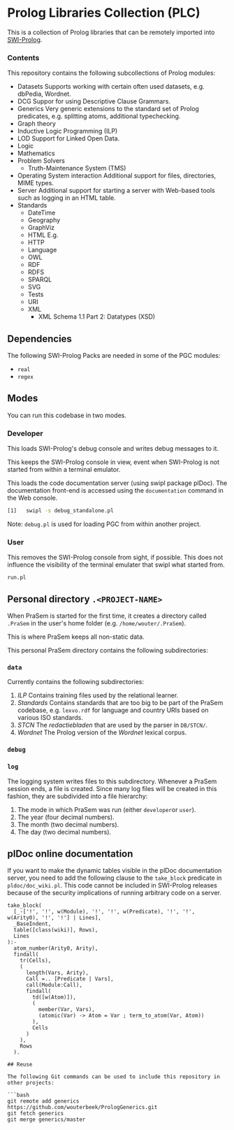 # Prolog Libraries Collection (PLC)

This is a collection of Prolog libraries that can be remotely imported
into [SWI-Prolog](www.swi-prolog.org).

### Contents

This repository contains the following subcollections of Prolog modules:
  * Datasets
    Supports working with certain often used datasets, e.g. dbPedia, Wordnet.
  * DCG
    Suppor for using Descriptive Clause Grammars.
  * Generics
    Very generic extensions to the standard set of Prolog predicates,
    e.g. splitting atoms, additional typechecking.
  * Graph theory
  * Inductive Logic Programming (ILP)
  * LOD
    Support for Linked Open Data.
  * Logic
  * Mathematics
  * Problem Solvers
    * Truth-Maintenance System (TMS)
  * Operating System interaction
    Additional support for files, directories, MIME types.
  * Server
    Additional support for starting a server with Web-based tools
    such as logging in an HTML table.
  * Standards
    * DateTime
    * Geography
    * GraphViz
    * HTML
      E.g.
    * HTTP
    * Language
    * OWL
    * RDF
    * RDFS
    * SPARQL
    * SVG
    * Tests
    * URI
    * XML
      * XML Schema 1.1 Part 2: Datatypes (XSD)

## Dependencies

The following SWI-Prolog Packs are needed in some of the PGC modules:
  * `real`
  * `regex`

## Modes

You can run this codebase in two modes.

### Developer

This loads SWI-Prolog's debug console and writes debug messages to it.

This keeps the SWI-Prolog console in view, event when SWI-Prolog is not
started from within a terminal emulator.

This loads the code documentation server (using swipl package plDoc).
The documentation front-end is accessed using the `documentation` command
in the Web console.

```bash
[1]   swipl -s debug_standalone.pl
```

Note: `debug.pl` is used for loading PGC from within another project.

### User

This removes the SWI-Prolog console from sight, if possible. This does not
influence the visibility of the terminal emulater that swipl what started
from.

`run.pl`

## Personal directory `.<PROJECT-NAME>`

When PraSem is started for the first time, it creates a directory called
`.PraSem` in the user's home folder (e.g. `/home/wouter/.PraSem`).

This is where PraSem keeps all non-static data.

This personal PraSem directory contains the following subdirectories:

### `data`

Currently contains the following subdirectories:

1. *ILP* Contains training files used by the relational learner.
2. *Standards* Contains standards that are too big to be part of the PraSem
   codebase, e.g. `lexvo.rdf` for language and country URIs based on
   various ISO standards.
3. *STCN* The _redactiebladen_ that are used by the parser in
   `DB/STCN/`.
4. *Wordnet* The Prolog version of the _Wordnet_ lexical corpus.

### `debug`

### `log`

The logging system writes files to this subdirectory. Whenever a
PraSem session ends, a file is created. Since many log files will be created in this fashion, they are subdivided into a file hierarchy:
    
1. The mode in which PraSem was run (either `developer`or `user`).
2. The year (four decimal numbers).
3. The month (two decimal numbers).
4. The day (two decimal numbers).

## plDoc online documentation

If you want to make the dynamic tables visible in the plDoc documentation
server, you need to add the following clause to the `take_block` predicate
in `pldoc/doc_wiki.pl`. This code cannot be included in SWI-Prolog
releases because of the security implications of running arbitrary code on
a server.

```
take_block(
  [_-['!', '!', w(Module), '!', '!', w(Predicate), '!', '!', w(Arity0), '!', '!'] | Lines],
  _BaseIndent,
  table([class(wiki)], Rows),
  Lines
):-
  atom_number(Arity0, Arity),
  findall(
    tr(Cells),
    (
      length(Vars, Arity),
      Call =.. [Predicate | Vars],
      call(Module:Call),
      findall(
        td([w(Atom)]),
        (
          member(Var, Vars),
          (atomic(Var) -> Atom = Var ; term_to_atom(Var, Atom))
        ),
        Cells
      )
    ),
    Rows
  ).

## Reuse

The following Git commands can be used to include this repository in
other projects:

```bash
git remote add generics https://github.com/wouterbeek/PrologGenerics.git
git fetch generics
git merge generics/master
```
